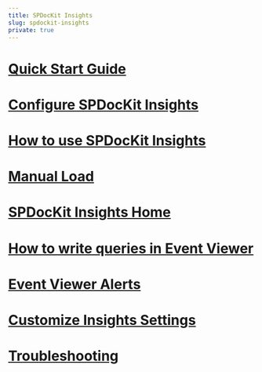 ```yaml
---
title: SPDocKit Insights
slug: spdockit-insights
private: true
---
```


# [Quick Start Guide](insights-quick-start-guide.md)
# [Configure SPDocKit Insights](configure-data-collection.md)
# [How to use SPDocKit Insights](use-spdockit-insights.md)
# [Manual Load](manual-load.md)
# [SPDocKit Insights Home](insights-home.md)
# [How to write queries in Event Viewer](search-query-guide.md)
# [Event Viewer Alerts](search-alerts.md)
# [Customize Insights Settings](customize-settings.md)
# [Troubleshooting](insights-troubleshooting.md)
